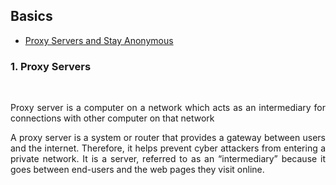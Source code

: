 ## Basics

- [Proxy Servers and Stay Anonymous](#Proxyservers)

### 1. Proxy Servers 
<br>
<p align="justify"> 
    Proxy server is a computer on a network which acts as an intermediary for connections with other computer on that network 
     </p>
    
<!-- from https://www.fortinet.com/resources/cyberglossary/proxy-server--> 

<p align="justify">A proxy server is a system or router that provides a gateway between users and the internet. Therefore, it helps prevent cyber attackers from entering a private network. It is a server, referred to as an “intermediary” because it goes between end-users and the web pages they visit online.</p>

